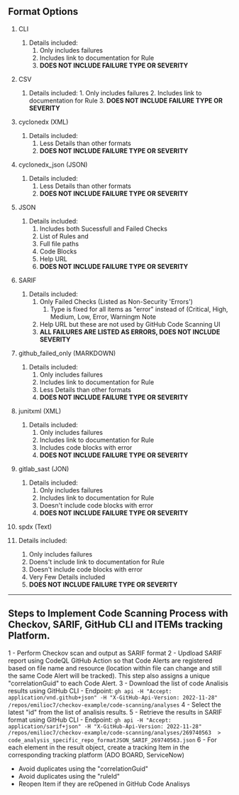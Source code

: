 

## Format Options


1. CLI
   1. Details included:
         1. Only includes failures
         2. Includes link to documentation for Rule
         3. **DOES NOT INCLUDE FAILURE TYPE OR SEVERITY**
2. CSV
   1. Details included:
            1. Only includes failures
            2. Includes link to documentation for Rule
            3. **DOES NOT INCLUDE FAILURE TYPE OR SEVERITY**
3. cyclonedx (XML)
   1. Details included:
      1. Less Details than other formats
      2. **DOES NOT INCLUDE FAILURE TYPE OR SEVERITY**
4. cyclonedx_json (JSON)
   1. Details included:
      1. Less Details than other formats
      2. **DOES NOT INCLUDE FAILURE TYPE OR SEVERITY**
5. JSON
   1. Details included:
      1. Includes both Sucessfull and Failed Checks
      2. List of Rules and 
      3. Full file paths
      4. Code Blocks
      5. Help URL 
      6. **DOES NOT INCLUDE FAILURE TYPE OR SEVERITY**
6. SARIF
   1. Details included:
      1. Only Failed Checks (Listed as Non-Security 'Errors')
         1. Type is fixed for all items as "error" instead of (Critical, High, Medium, Low, Error, Warningm Note
      2. Help URL but these are not used by GitHub Code Scanning UI
      3. **ALL FAILURES ARE LISTED AS ERRORS, DOES NOT INCLUDE SEVERITY**

7. github_failed_only (MARKDOWN)
   1. Details included:
      1. Only includes failures
      2. Includes link to documentation for Rule
      3. Less Details than other formats
      4. **DOES NOT INCLUDE FAILURE TYPE OR SEVERITY**
8. junitxml (XML)
      1. Details included:
         1. Only includes failures
         2. Includes link to documentation for Rule
         3. Includes code blocks with error
         4. **DOES NOT INCLUDE FAILURE TYPE OR SEVERITY**
9. gitlab_sast (JON)
   1. Details included:
      1. Only includes failures
      2. Includes link to documentation for Rule
      3. Doesn't include code blocks with error
      4. **DOES NOT INCLUDE FAILURE TYPE OR SEVERITY**
10. spdx (Text)
   1. Details included:
      1. Only includes failures
      2. Doens't include link to documentation for Rule
      3. Doesn't include code blocks with error
      4. Very Few Details included
      5. **DOES NOT INCLUDE FAILURE TYPE OR SEVERITY**





---

## Steps to Implement Code Scanning Process with Checkov, SARIF, GitHub CLI and ITEMs tracking Platform.

1 - Perform Checkov scan and output as SARIF format
2 - Updload SARIF report using CodeQL GitHub Action so that Code Alerts are registered based on file name and resource (location within file can change and still the same Code Alert will be tracked). This step also assigns a unique "correlationGuid" to each Code Alert. 
3 - Download the list of code Analisis results using GitHub CLI - Endpoint:  `gh api -H "Accept: application/vnd.github+json" -H "X-GitHub-Api-Version: 2022-11-28" /repos/emilioc7/checkov-example/code-scanning/analyses`
4 - Select the latest "id" from the list of analisis results.
5 - Retrieve the results in SARIF format using GitHub CLI - Endpoint: `gh api -H "Accept: application/sarif+json" -H "X-GitHub-Api-Version: 2022-11-28" /repos/emilioc7/checkov-example/code-scanning/analyses/269740563  > code_analysis_specific_repo_formatJSON_SARIF_269740563.json`
6 - For each element in the result object, create a tracking Item in the corresponding tracking platform (ADO BOARD, ServiceNow)
   - Avoid duplicates using the "correlationGuid"
   - Avoid duplicates using the "ruleId"
   - Reopen Item if they are reOpened in GitHub Code Analisys
